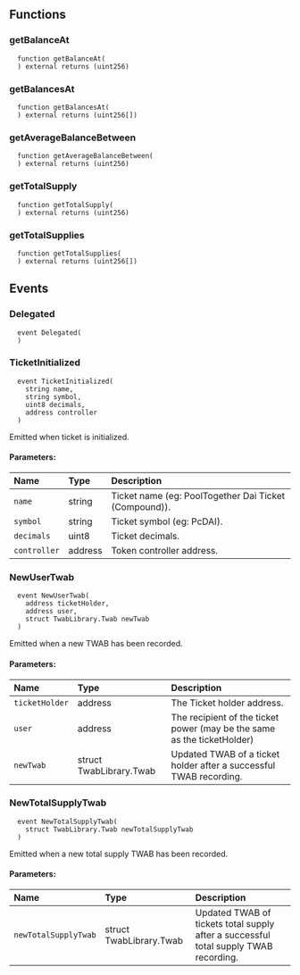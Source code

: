 

## Functions
### getBalanceAt
```solidity
  function getBalanceAt(
  ) external returns (uint256)
```




### getBalancesAt
```solidity
  function getBalancesAt(
  ) external returns (uint256[])
```




### getAverageBalanceBetween
```solidity
  function getAverageBalanceBetween(
  ) external returns (uint256)
```




### getTotalSupply
```solidity
  function getTotalSupply(
  ) external returns (uint256)
```




### getTotalSupplies
```solidity
  function getTotalSupplies(
  ) external returns (uint256[])
```




## Events
### Delegated
```solidity
  event Delegated(
  )
```



### TicketInitialized
```solidity
  event TicketInitialized(
    string name,
    string symbol,
    uint8 decimals,
    address controller
  )
```
Emitted when ticket is initialized.


#### Parameters:
| Name                           | Type          | Description                                    |
| :----------------------------- | :------------ | :--------------------------------------------- |
|`name`| string | Ticket name (eg: PoolTogether Dai Ticket (Compound)).
|`symbol`| string | Ticket symbol (eg: PcDAI).
|`decimals`| uint8 | Ticket decimals.
|`controller`| address | Token controller address.
### NewUserTwab
```solidity
  event NewUserTwab(
    address ticketHolder,
    address user,
    struct TwabLibrary.Twab newTwab
  )
```
Emitted when a new TWAB has been recorded.


#### Parameters:
| Name                           | Type          | Description                                    |
| :----------------------------- | :------------ | :--------------------------------------------- |
|`ticketHolder`| address | The Ticket holder address.
|`user`| address | The recipient of the ticket power (may be the same as the ticketHolder)
|`newTwab`| struct TwabLibrary.Twab | Updated TWAB of a ticket holder after a successful TWAB recording.
### NewTotalSupplyTwab
```solidity
  event NewTotalSupplyTwab(
    struct TwabLibrary.Twab newTotalSupplyTwab
  )
```
Emitted when a new total supply TWAB has been recorded.


#### Parameters:
| Name                           | Type          | Description                                    |
| :----------------------------- | :------------ | :--------------------------------------------- |
|`newTotalSupplyTwab`| struct TwabLibrary.Twab | Updated TWAB of tickets total supply after a successful total supply TWAB recording.
